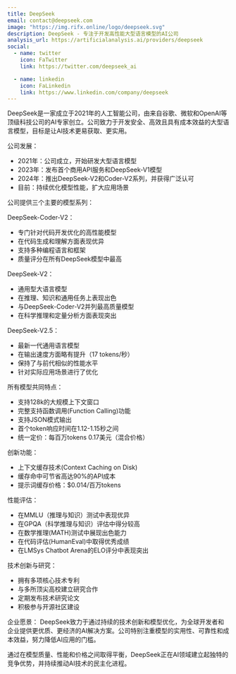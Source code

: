 ```yaml
---
title: DeepSeek
email: contact@deepseek.com
image: "https://img.rifx.online/logo/deepseek.svg"
description: DeepSeek - 专注于开发高性能大型语言模型的AI公司
analysis_url: https://artificialanalysis.ai/providers/deepseek
social:
  - name: twitter
    icon: FaTwitter
    link: https://twitter.com/deepseek_ai

  - name: linkedin
    icon: FaLinkedin 
    link: https://www.linkedin.com/company/deepseek
---
```


DeepSeek是一家成立于2021年的人工智能公司，由来自谷歌、微软和OpenAI等顶级科技公司的AI专家创立。公司致力于开发安全、高效且具有成本效益的大型语言模型，目标是让AI技术更易获取、更实用。

公司发展：
- 2021年：公司成立，开始研发大型语言模型
- 2023年：发布首个商用API服务和DeepSeek-V1模型
- 2024年：推出DeepSeek-V2和Coder-V2系列，并获得广泛认可
- 目前：持续优化模型性能，扩大应用场景

公司提供三个主要的模型系列：

DeepSeek-Coder-V2：
- 专门针对代码开发优化的高性能模型
- 在代码生成和理解方面表现优异
- 支持多种编程语言和框架
- 质量评分在所有DeepSeek模型中最高

DeepSeek-V2：
- 通用型大语言模型
- 在推理、知识和通用任务上表现出色
- 与DeepSeek-Coder-V2并列最高质量模型
- 在科学推理和定量分析方面表现突出

DeepSeek-V2.5：
- 最新一代通用语言模型
- 在输出速度方面略有提升（17 tokens/秒）
- 保持了与前代相似的性能水平
- 针对实际应用场景进行了优化

所有模型共同特点：
- 支持128k的大规模上下文窗口
- 完整支持函数调用(Function Calling)功能
- 支持JSON模式输出
- 首个token响应时间在1.12-1.15秒之间
- 统一定价：每百万tokens 0.17美元（混合价格）

创新功能：
- 上下文缓存技术(Context Caching on Disk)
- 缓存命中可节省高达90%的API成本
- 提示词缓存价格：$0.014/百万tokens

性能评估：
- 在MMLU（推理与知识）测试中表现优异
- 在GPQA（科学推理与知识）评估中得分较高
- 在数学推理(MATH)测试中展现出色能力
- 在代码评估(HumanEval)中取得优秀成绩
- 在LMSys Chatbot Arena的ELO评分中表现突出

技术创新与研究：
- 拥有多项核心技术专利
- 与多所顶尖高校建立研究合作
- 定期发布技术研究论文
- 积极参与开源社区建设

企业愿景：
DeepSeek致力于通过持续的技术创新和模型优化，为全球开发者和企业提供更优质、更经济的AI解决方案。公司特别注重模型的实用性、可靠性和成本效益，努力降低AI应用的门槛。

通过在模型质量、性能和价格之间取得平衡，DeepSeek正在AI领域建立起独特的竞争优势，并持续推动AI技术的民主化进程。
